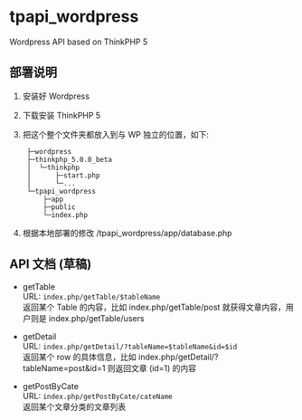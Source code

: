 # tpapi_wordpress
Wordpress API based on ThinkPHP 5

## 部署说明
1. 安装好 Wordpress  
2. 下载安装 ThinkPHP 5  
3. 把这个整个文件夹都放入到与 WP 独立的位置，如下:

        ├─wordpress
        ├─thinkphp_5.0.0_beta
        │  └─thinkphp
        │      ├─start.php
        │      └─...
        └─tpapi_wordpress
            ├─app
            ├─public
            └─index.php

4. 根据本地部署的修改 /tpapi_wordpress/app/database.php 

## API 文档 (草稿)
- getTable  
URL: `index.php/getTable/$tableName`  
返回某个 Table 的内容，比如 index.php/getTable/post 就获得文章内容，用户则是 index.php/getTable/users

- getDetail  
URL: `index.php/getDetail/?tableName=$tableName&id=$id`  
返回某个 row 的具体信息，比如 index.php/getDetail/?tableName=post&id=1 则返回文章 (id=1) 的内容 

- getPostByCate  
URL: `index.php/getPostByCate/cateName`  
返回某个文章分类的文章列表